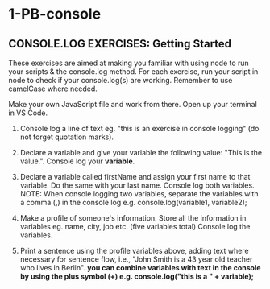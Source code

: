 # 1-PB-console

## CONSOLE.LOG EXERCISES: Getting Started

These exercises are aimed at making you familiar with using node to run your scripts & the console.log method. For each exercise, run your script in node to check if your console.log(s) are working. Remember to use camelCase where needed.

Make your own JavaScript file and work from there. Open up your terminal in VS Code.  

1. Console log a line of text eg. "this is an exercise in console logging" (do not forget quotation marks).

2. Declare a variable and give your variable the following value: "This is the value.". Console log your **variable**.

3. Declare a variable called firstName and assign your first name to that variable. Do the same with your last name. Console log both variables. NOTE: When console logging two variables, separate the variables with a comma (,) in the console log e.g. console.log(variable1, variable2);

4. Make a profile of someone's information. Store all the information in variables eg. name, city, job etc. (five variables total) Console log the variables.

5. Print a sentence using the profile variables above, adding text where necessary for sentence flow, i.e., "John Smith is a 43 year old teacher who lives in Berlin". **you can combine variables with text in the console by using the plus symbol (+) e.g. console.log("this is a " + variable);**
